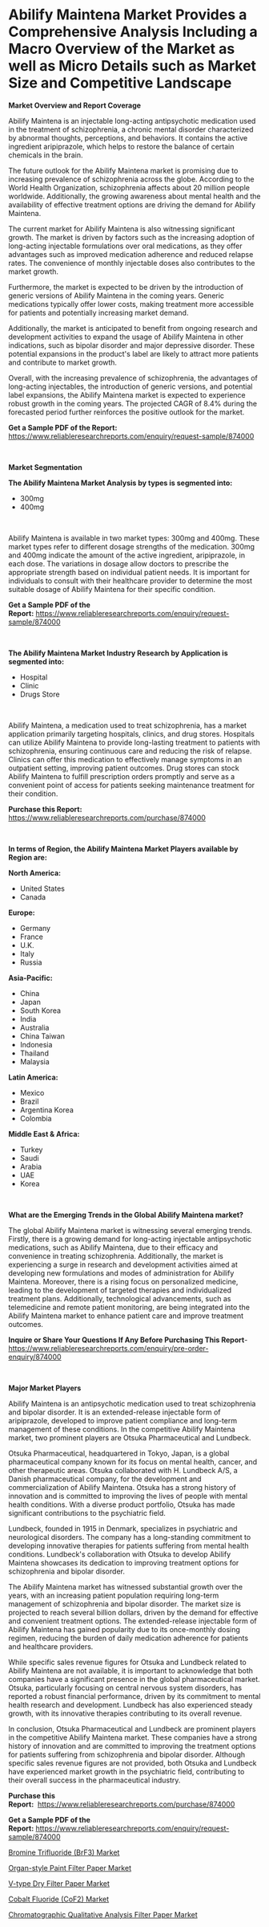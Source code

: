 <p><h1>Abilify Maintena Market Provides a Comprehensive Analysis Including a Macro Overview of the Market as well as Micro Details such as Market Size and Competitive Landscape</h1></p><p><strong>Market Overview and Report Coverage</strong></p>
<p><p>Abilify Maintena is an injectable long-acting antipsychotic medication used in the treatment of schizophrenia, a chronic mental disorder characterized by abnormal thoughts, perceptions, and behaviors. It contains the active ingredient aripiprazole, which helps to restore the balance of certain chemicals in the brain.</p><p>The future outlook for the Abilify Maintena market is promising due to increasing prevalence of schizophrenia across the globe. According to the World Health Organization, schizophrenia affects about 20 million people worldwide. Additionally, the growing awareness about mental health and the availability of effective treatment options are driving the demand for Abilify Maintena.</p><p>The current market for Abilify Maintena is also witnessing significant growth. The market is driven by factors such as the increasing adoption of long-acting injectable formulations over oral medications, as they offer advantages such as improved medication adherence and reduced relapse rates. The convenience of monthly injectable doses also contributes to the market growth.</p><p>Furthermore, the market is expected to be driven by the introduction of generic versions of Abilify Maintena in the coming years. Generic medications typically offer lower costs, making treatment more accessible for patients and potentially increasing market demand.</p><p>Additionally, the market is anticipated to benefit from ongoing research and development activities to expand the usage of Abilify Maintena in other indications, such as bipolar disorder and major depressive disorder. These potential expansions in the product's label are likely to attract more patients and contribute to market growth.</p><p>Overall, with the increasing prevalence of schizophrenia, the advantages of long-acting injectables, the introduction of generic versions, and potential label expansions, the Abilify Maintena market is expected to experience robust growth in the coming years. The projected CAGR of 8.4% during the forecasted period further reinforces the positive outlook for the market.</p></p>
<p><strong>Get a Sample PDF of the Report:</strong> <a href="https://www.reliableresearchreports.com/enquiry/request-sample/874000">https://www.reliableresearchreports.com/enquiry/request-sample/874000</a></p>
<p>&nbsp;</p>
<p><strong>Market Segmentation</strong></p>
<p><strong>The Abilify Maintena Market Analysis by types is segmented into:</strong></p>
<p><ul><li>300mg</li><li>400mg</li></ul></p>
<p>&nbsp;</p>
<p><p>Abilify Maintena is available in two market types: 300mg and 400mg. These market types refer to different dosage strengths of the medication. 300mg and 400mg indicate the amount of the active ingredient, aripiprazole, in each dose. The variations in dosage allow doctors to prescribe the appropriate strength based on individual patient needs. It is important for individuals to consult with their healthcare provider to determine the most suitable dosage of Abilify Maintena for their specific condition.</p></p>
<p><strong>Get a Sample PDF of the Report:</strong>&nbsp;<a href="https://www.reliableresearchreports.com/enquiry/request-sample/874000">https://www.reliableresearchreports.com/enquiry/request-sample/874000</a></p>
<p>&nbsp;</p>
<p><strong>The Abilify Maintena Market Industry Research by Application is segmented into:</strong></p>
<p><ul><li>Hospital</li><li>Clinic</li><li>Drugs Store</li></ul></p>
<p>&nbsp;</p>
<p><p>Abilify Maintena, a medication used to treat schizophrenia, has a market application primarily targeting hospitals, clinics, and drug stores. Hospitals can utilize Abilify Maintena to provide long-lasting treatment to patients with schizophrenia, ensuring continuous care and reducing the risk of relapse. Clinics can offer this medication to effectively manage symptoms in an outpatient setting, improving patient outcomes. Drug stores can stock Abilify Maintena to fulfill prescription orders promptly and serve as a convenient point of access for patients seeking maintenance treatment for their condition.</p></p>
<p><strong>Purchase this Report:</strong>&nbsp; <a href="https://www.reliableresearchreports.com/purchase/874000">https://www.reliableresearchreports.com/purchase/874000</a></p>
<p>&nbsp;</p>
<p><strong>In terms of Region, the Abilify Maintena Market Players available by Region are:</strong></p>
<p>
    <p> <strong> North America: </strong>
        <ul>
            <li>United States</li>
            <li>Canada</li>
        </ul>
        </p> 
    <p> <strong> Europe: </strong>
        <ul>
            <li>Germany</li>
            <li>France</li>
            <li>U.K.</li>
            <li>Italy</li>
            <li>Russia</li>
        </ul>
        </p> 
    <p> <strong> Asia-Pacific: </strong>
        <ul>
            <li>China</li>
            <li>Japan</li>
            <li>South Korea</li>
            <li>India</li>
            <li>Australia</li>
            <li>China Taiwan</li>
            <li>Indonesia</li>
            <li>Thailand</li>
            <li>Malaysia</li>
        </ul>
        </p> 
    <p> <strong> Latin America: </strong>
        <ul>
            <li>Mexico</li>
            <li>Brazil</li>
            <li>Argentina Korea</li>
            <li>Colombia</li>
        </ul>
        </p> 
    <p> <strong> Middle East & Africa: </strong>
        <ul>
            <li>Turkey</li>
            <li>Saudi</li>
            <li>Arabia</li>
            <li>UAE</li>
            <li>Korea</li>
        </ul>
    </p>
    </p>
<p>&nbsp;</p>
<p><strong>What are the Emerging Trends in the Global Abilify Maintena market?</strong></p>
<p><p>The global Abilify Maintena market is witnessing several emerging trends. Firstly, there is a growing demand for long-acting injectable antipsychotic medications, such as Abilify Maintena, due to their efficacy and convenience in treating schizophrenia. Additionally, the market is experiencing a surge in research and development activities aimed at developing new formulations and modes of administration for Abilify Maintena. Moreover, there is a rising focus on personalized medicine, leading to the development of targeted therapies and individualized treatment plans. Additionally, technological advancements, such as telemedicine and remote patient monitoring, are being integrated into the Abilify Maintena market to enhance patient care and improve treatment outcomes.</p></p>
<p><strong>Inquire or Share Your Questions If Any Before Purchasing This Report</strong>- <a href="https://www.reliableresearchreports.com/enquiry/pre-order-enquiry/874000">https://www.reliableresearchreports.com/enquiry/pre-order-enquiry/874000</a></p>
<p>&nbsp;</p>
<p><strong>Major Market Players</strong></p>
<p><p>Abilify Maintena is an antipsychotic medication used to treat schizophrenia and bipolar disorder. It is an extended-release injectable form of aripiprazole, developed to improve patient compliance and long-term management of these conditions. In the competitive Abilify Maintena market, two prominent players are Otsuka Pharmaceutical and Lundbeck.</p><p>Otsuka Pharmaceutical, headquartered in Tokyo, Japan, is a global pharmaceutical company known for its focus on mental health, cancer, and other therapeutic areas. Otsuka collaborated with H. Lundbeck A/S, a Danish pharmaceutical company, for the development and commercialization of Abilify Maintena. Otsuka has a strong history of innovation and is committed to improving the lives of people with mental health conditions. With a diverse product portfolio, Otsuka has made significant contributions to the psychiatric field.</p><p>Lundbeck, founded in 1915 in Denmark, specializes in psychiatric and neurological disorders. The company has a long-standing commitment to developing innovative therapies for patients suffering from mental health conditions. Lundbeck's collaboration with Otsuka to develop Abilify Maintena showcases its dedication to improving treatment options for schizophrenia and bipolar disorder.</p><p>The Abilify Maintena market has witnessed substantial growth over the years, with an increasing patient population requiring long-term management of schizophrenia and bipolar disorder. The market size is projected to reach several billion dollars, driven by the demand for effective and convenient treatment options. The extended-release injectable form of Abilify Maintena has gained popularity due to its once-monthly dosing regimen, reducing the burden of daily medication adherence for patients and healthcare providers.</p><p>While specific sales revenue figures for Otsuka and Lundbeck related to Abilify Maintena are not available, it is important to acknowledge that both companies have a significant presence in the global pharmaceutical market. Otsuka, particularly focusing on central nervous system disorders, has reported a robust financial performance, driven by its commitment to mental health research and development. Lundbeck has also experienced steady growth, with its innovative therapies contributing to its overall revenue.</p><p>In conclusion, Otsuka Pharmaceutical and Lundbeck are prominent players in the competitive Abilify Maintena market. These companies have a strong history of innovation and are committed to improving the treatment options for patients suffering from schizophrenia and bipolar disorder. Although specific sales revenue figures are not provided, both Otsuka and Lundbeck have experienced market growth in the psychiatric field, contributing to their overall success in the pharmaceutical industry.</p></p>
<p><strong>Purchase this Report:</strong>&nbsp;&nbsp;<a href="https://www.reliableresearchreports.com/purchase/874000">https://www.reliableresearchreports.com/purchase/874000</a></p>
<p></p>
<p><strong>Get a Sample PDF of the Report:</strong>&nbsp;<a href="https://www.reliableresearchreports.com/enquiry/request-sample/874000">https://www.reliableresearchreports.com/enquiry/request-sample/874000</a></p>
<p><p><a href="https://medium.com/@wine.sight.theme/bromine-trifluoride-brf3-market-analysis-and-sze-forecasted-for-period-from-2023-to-2030-7fb5261bd7f9">Bromine Trifluoride (BrF3) Market</a></p><p><a href="https://medium.com/@soap.equip.win/organ-style-paint-filter-paper-market-furnishes-information-on-market-share-market-trends-and-c9414d7a177f">Organ-style Paint Filter Paper Market</a></p><p><a href="https://medium.com/@noise.asset.organ/v-type-dry-filter-paper-market-trends-forecast-and-competitive-analysis-to-2030-ddb5df7aa111">V-type Dry Filter Paper Market</a></p><p><a href="https://medium.com/@fifth.dress.cause/cobalt-fluoride-cof2-market-competitive-analysis-market-trends-and-forecast-to-2030-0a82db4f1b19">Cobalt Fluoride (CoF2) Market</a></p><p><a href="https://medium.com/@stand.tough.park/chromatographic-qualitative-analysis-filter-paper-market-size-reveals-the-best-marketing-channels-bfb5a010c5c1">Chromatographic Qualitative Analysis Filter Paper Market</a></p></p>